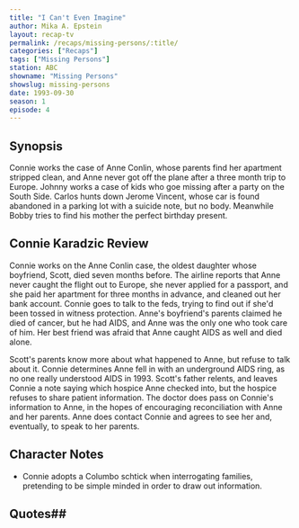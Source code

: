 ```yaml
---
title: "I Can't Even Imagine"
author: Mika A. Epstein
layout: recap-tv
permalink: /recaps/missing-persons/:title/
categories: ["Recaps"]
tags: ["Missing Persons"]
station: ABC
showname: "Missing Persons"
showslug: missing-persons
date: 1993-09-30  
season: 1
episode: 4
---
```



## Synopsis
Connie works the case of Anne Conlin, whose parents find her apartment stripped clean, and Anne never got off the plane after a three month trip to Europe. Johnny works a case of kids who goe missing after a party on the South Side. Carlos hunts down Jerome Vincent, whose car is found abandoned in a parking lot with a suicide note, but no body. Meanwhile Bobby tries to find his mother the perfect birthday present.

## Connie Karadzic Review
Connie works on the Anne Conlin case, the oldest daughter whose boyfriend, Scott, died seven months before. The airline reports that Anne never caught the flight out to Europe, she never applied for a passport, and she paid her apartment for three months in advance, and cleaned out her bank account. Connie goes to talk to the feds, trying to find out if she'd been tossed in witness protection. Anne's boyfriend's parents claimed he died of cancer, but he had AIDS, and Anne was the only one who took care of him. Her best friend was afraid that Anne caught AIDS as well and died alone.

Scott's parents know more about what happened to Anne, but refuse to talk about it. Connie determines Anne fell in with an underground AIDS ring, as no one really understood AIDS in 1993. Scott's father relents, and leaves Connie a note saying which hospice Anne checked into, but the hospice refuses to share patient information. The doctor does pass on Connie's information to Anne, in the hopes of encouraging reconciliation with Anne and her parents. Anne does contact Connie and agrees to see her and, eventually, to speak to her parents.

## Character Notes
* Connie adopts a Columbo schtick when interrogating families, pretending to be simple minded in order to draw out information.

## Quotes## 
